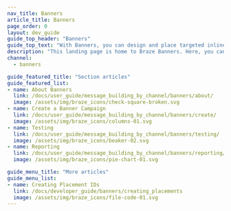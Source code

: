 ```yaml
---
nav_title: Banners
article_title: Banners
page_order: 0
layout: dev_guide
guide_top_header: "Banners"
guide_top_text: "With Banners, you can design and place targeted inline messages in your app or website that stay visible as long as they’re relevant and update automatically with real-time personalization at each session start. <br><br>Banners are available as an add-on feature. To get started with Banners, reach out to your Braze customer success manager."
description: "This landing page is home to Braze Banners. Here, you can find articles on how to create a Banner, how to customize your Banners, testing, reporting, and more."
channel:
  - banners

guide_featured_title: "Section articles"
guide_featured_list:
- name: About Banners
  link: /docs/user_guide/message_building_by_channel/banners/about/
  image: /assets/img/braze_icons/check-square-broken.svg
- name: Create a Banner Campaign
  link: /docs/user_guide/message_building_by_channel/banners/create/
  image: /assets/img/braze_icons/columns-01.svg
- name: Testing 
  link: /docs/user_guide/message_building_by_channel/banners/testing/
  image: /assets/img/braze_icons/beaker-02.svg
- name: Reporting
  link: /docs/user_guide/message_building_by_channel/banners/reporting/
  image: /assets/img/braze_icons/pie-chart-01.svg

guide_menu_title: "More articles"
guide_menu_list:
- name: Creating Placement IDs
  link: /docs/developer_guide/banners/creating_placements
  image: /assets/img/braze_icons/file-code-01.svg
---
```

<br><br>
